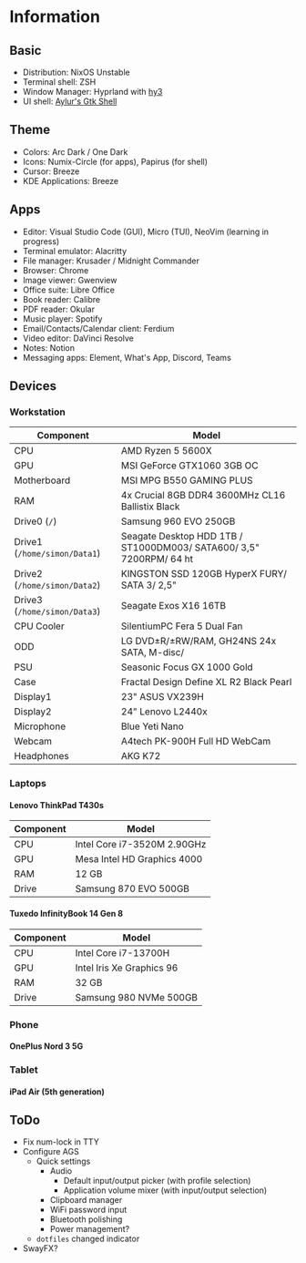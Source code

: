 # Information

## Basic

- Distribution: NixOS Unstable
- Terminal shell: ZSH
- Window Manager: Hyprland with [hy3](https://github.com/outfoxxed/hy3)
- UI shell: [Aylur's Gtk Shell](https://github.com/Aylur/ags/)

## Theme

- Colors: Arc Dark / One Dark
- Icons: Numix-Circle (for apps), Papirus (for shell)
- Cursor: Breeze
- KDE Applications: Breeze

## Apps

- Editor: Visual Studio Code (GUI), Micro (TUI), NeoVim (learning in progress)
- Terminal emulator: Alacritty
- File manager: Krusader / Midnight Commander
- Browser: Chrome
- Image viewer: Gwenview
- Office suite: Libre Office
- Book reader: Calibre
- PDF reader: Okular
- Music player: Spotify
- Email/Contacts/Calendar client: Ferdium
- Video editor: DaVinci Resolve
- Notes: Notion
- Messaging apps: Element, What's App, Discord, Teams

## Devices

### Workstation

| Component                    | Model                                                               |
| ---------------------------- | ------------------------------------------------------------------- |
| CPU                          | AMD Ryzen 5 5600X                                                   |
| GPU                          | MSI GeForce GTX1060 3GB OC                                          |
| Motherboard                  | MSI MPG B550 GAMING PLUS                                            |
| RAM                          | 4x Crucial 8GB DDR4 3600MHz CL16 Ballistix Black                    |
| Drive0 (`/`)                 | Samsung 960 EVO 250GB                                               |
| Drive1 (`/home/simon/Data1`) | Seagate Desktop HDD 1TB / ST1000DM003/ SATA600/ 3,5" 7200RPM/ 64 ht |
| Drive2 (`/home/simon/Data2`) | KINGSTON SSD 120GB HyperX FURY/ SATA 3/ 2,5"                        |
| Drive3 (`/home/simon/Data3`) | Seagate Exos X16 16TB                                               |
| CPU Cooler                   | SilentiumPC Fera 5 Dual Fan                                         |
| ODD                          | LG DVD±R/±RW/RAM, GH24NS 24x SATA, M-disc/                          |
| PSU                          | Seasonic Focus GX 1000 Gold                                         |
| Case                         | Fractal Design Define XL R2 Black Pearl                             |
| Display1                     | 23" ASUS VX239H                                                     |
| Display2                     | 24" Lenovo L2440x                                                   |
| Microphone                   | Blue Yeti Nano                                                      |
| Webcam                       | A4tech PK-900H Full HD WebCam                                       |
| Headphones                   | AKG K72                                                             |

### Laptops

#### Lenovo ThinkPad T430s

| Component | Model                       |
| --------- | --------------------------- |
| CPU       | Intel Core i7-3520M 2.90GHz |
| GPU       | Mesa Intel HD Graphics 4000 |
| RAM       | 12 GB                       |
| Drive     | Samsung 870 EVO 500GB       |

#### Tuxedo InfinityBook 14 Gen 8

| Component | Model                     |
| --------- | ------------------------- |
| CPU       | Intel Core i7-13700H      |
| GPU       | Intel Iris Xe Graphics 96 |
| RAM       | 32 GB                     |
| Drive     | Samsung 980 NVMe 500GB    |

### Phone

#### OnePlus Nord 3 5G

### Tablet

#### iPad Air (5th generation)

## ToDo

- Fix num-lock in TTY
- Configure AGS
  - Quick settings
    - Audio
      - Default input/output picker (with profile selection)
      - Application volume mixer (with input/output selection)
    - Clipboard manager
    - WiFi password input
    - Bluetooth polishing
    - Power management?
  - `dotfiles` changed indicator
- SwayFX?

